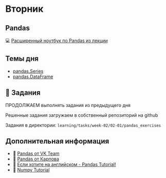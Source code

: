 # Вторник
## Pandas

💻 [Расширенный ноутбук по Pandas из лекции](../learning/03-pandas/02-01-pandas.ipynb)

## Темы дня
- [pandas.Series](https://pandas.pydata.org/pandas-docs/stable/reference/api/pandas.Series.html)
- [pandas.DataFrame](https://pandas.pydata.org/pandas-docs/stable/reference/api/pandas.DataFrame.html)

## 📌 Задания
ПРОДОЛЖАЕМ выполнять задания из предыдущего дня

Решенные задания загружаем в собственный репозиторий на github

Задания в директории:
`learning/tasks/week-02/02-01/pandas_exercises`

## Дополнительная информация
- 🎥 [Pandas от VK Team](https://www.youtube.com/watch?v=lUS-0Tdsf5c)
- 🎥 [Pandas от Карпова](https://www.youtube.com/watch?v=1Irng_IZV84)
- 🎥 [Если хотите на английском - Pandas Tutorial!](https://youtu.be/vmEHCJofslg)
- 🎥 [Numpy Tutorial](https://youtu.be/GB9ByFAIAH4)